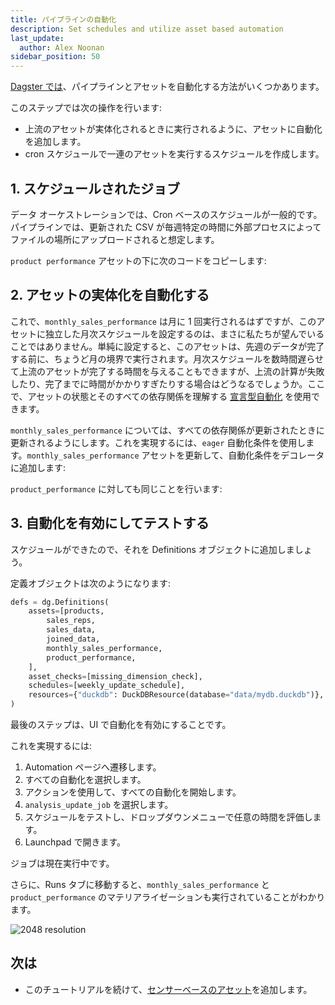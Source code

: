 ```yaml
---
title: パイプラインの自動化
description: Set schedules and utilize asset based automation
last_update:
  author: Alex Noonan
sidebar_position: 50
---
```


[Dagster では](/guides/automate)、パイプラインとアセットを自動化する方法がいくつかあります。

このステップでは次の操作を行います:

- 上流のアセットが実体化されるときに実行されるように、アセットに自動化を追加します。
- cron スケジュールで一連のアセットを実行するスケジュールを作成します。

## 1. スケジュールされたジョブ

データ オーケストレーションでは、Cron ベースのスケジュールが一般的です。パイプラインでは、更新された CSV が毎週特定の時間に外部プロセスによってファイルの場所にアップロードされると想定します。

`product performance` アセットの下に次のコードをコピーします:

<CodeExample path="docs_beta_snippets/docs_beta_snippets/guides/tutorials/etl_tutorial/etl_tutorial/definitions.py" language="python" lineStart="268" lineEnd="273"/>

## 2. アセットの実体化を自動化する

これで、`monthly_sales_performance` は月に 1 回実行されるはずですが、このアセットに独立した月次スケジュールを設定するのは、まさに私たちが望んでいることではありません。単純に設定すると、このアセットは、先週のデータが完了する前に、ちょうど月の境界で実行されます。月次スケジュールを数時間遅らせて上流のアセットが完了する時間を与えることもできますが、上流の計算が失敗したり、完了までに時間がかかりすぎたりする場合はどうなるでしょうか。ここで、アセットの状態とそのすべての依存関係を理解する [宣言型自動化](/guides/automate/declarative-automation) を使用できます。

`monthly_sales_performance` については、すべての依存関係が更新されたときに更新されるようにします。これを実現するには、`eager` 自動化条件を使用します。`monthly_sales_performance` アセットを更新して、自動化条件をデコレータに追加します:

<CodeExample path="docs_beta_snippets/docs_beta_snippets/guides/tutorials/etl_tutorial/etl_tutorial/definitions.py" language="python" lineStart="155" lineEnd="209"/>

`product_performance` に対しても同じことを行います:

<CodeExample path="docs_beta_snippets/docs_beta_snippets/guides/tutorials/etl_tutorial/etl_tutorial/definitions.py" language="python" lineStart="216" lineEnd="267"/>

## 3. 自動化を有効にしてテストする

スケジュールができたので、それを Definitions オブジェクトに追加しましょう。

定義オブジェクトは次のようになります:

  ```python
  defs = dg.Definitions(
      assets=[products,
          sales_reps,
          sales_data,
          joined_data,
          monthly_sales_performance,
          product_performance,
      ],
      asset_checks=[missing_dimension_check],
      schedules=[weekly_update_schedule],
      resources={"duckdb": DuckDBResource(database="data/mydb.duckdb")},
  )
  ```

最後のステップは、UI で自動化を有効にすることです。

これを実現するには:

1. Automation ページへ遷移します。
2. すべての自動化を選択します。
3. アクションを使用して、すべての自動化を開始します。
4. `analysis_update_job` を選択します。
5. スケジュールをテストし、ドロップダウンメニューで任意の時間を評価します。
6. Launchpad で開きます。

ジョブは現在実行中です。

さらに、Runs タブに移動すると、`monthly_sales_performance` と `product_performance` のマテリアライゼーションも実行されていることがわかります。

   ![2048 resolution](/images/tutorial/etl-tutorial/automation-final.png)

## 次は

- このチュートリアルを続けて、[センサーベースのアセット](create-a-sensor-asset)を追加します。
